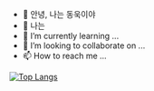 - 👋 안녕, 나는 동욱이야
- 👀 나는 
- 🌱 I’m currently learning ...
- 💞️ I’m looking to collaborate on ...
- 📫 How to reach me ...

<!---
dongwook1214/dongwook1214 is a ✨ special ✨ repository because its `README.md` (this file) appears on your GitHub profile.
You can click the Preview link to take a look at your changes.
--->
[![Top Langs](https://github-readme-stats.vercel.app/api/top-langs/?username=dongwook1214&layout=compact)](https://github.com/dongwook1214/github-readme-stats)
